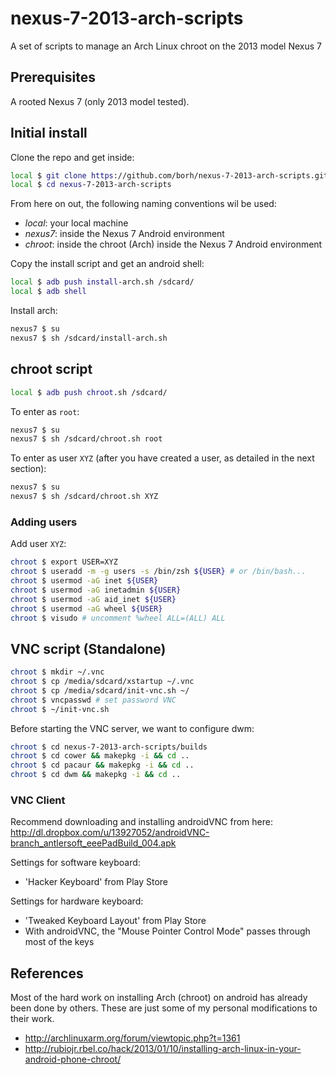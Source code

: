 # nexus-7-2013-arch-scripts

A set of scripts to manage an Arch Linux chroot on the 2013 model Nexus 7

## Prerequisites

A rooted Nexus 7 (only 2013 model tested).

## Initial install

Clone the repo and get inside:

```bash
local $ git clone https://github.com/borh/nexus-7-2013-arch-scripts.git
local $ cd nexus-7-2013-arch-scripts
```

From here on out, the following naming conventions wil be used:

-   _local_: your local machine
-   _nexus7_: inside the Nexus 7 Android environment
-   _chroot_: inside the chroot (Arch) inside the Nexus 7 Android environment

Copy the install script and get an android shell:

```bash
local $ adb push install-arch.sh /sdcard/
local $ adb shell
```

Install arch:

```bash
nexus7 $ su
nexus7 $ sh /sdcard/install-arch.sh
```

## chroot script

```bash
local $ adb push chroot.sh /sdcard/
```

To enter as `root`:

```bash
nexus7 $ su
nexus7 $ sh /sdcard/chroot.sh root
```

To enter as user `XYZ` (after you have created a user, as detailed in the next section):

```bash
nexus7 $ su
nexus7 $ sh /sdcard/chroot.sh XYZ
```

### Adding users

Add user `XYZ`:

```bash
chroot $ export USER=XYZ
chroot $ useradd -m -g users -s /bin/zsh ${USER} # or /bin/bash...
chroot $ usermod -aG inet ${USER}
chroot $ usermod -aG inetadmin ${USER}
chroot $ usermod -aG aid_inet ${USER}
chroot $ usermod -aG wheel ${USER}
chroot $ visudo # uncomment %wheel ALL=(ALL) ALL
```

## VNC script (Standalone)

```bash
chroot $ mkdir ~/.vnc
chroot $ cp /media/sdcard/xstartup ~/.vnc
chroot $ cp /media/sdcard/init-vnc.sh ~/
chroot $ vncpasswd # set password VNC
chroot $ ~/init-vnc.sh
```

Before starting the VNC server, we want to configure dwm:

```bash
chroot $ cd nexus-7-2013-arch-scripts/builds
chroot $ cd cower && makepkg -i && cd ..
chroot $ cd pacaur && makepkg -i && cd ..
chroot $ cd dwm && makepkg -i && cd ..
```

### VNC Client

Recommend downloading and installing androidVNC from here: http://dl.dropbox.com/u/13927052/androidVNC-branch_antlersoft_eeePadBuild_004.apk

Settings for software keyboard:

-  'Hacker Keyboard' from Play Store

Settings for hardware keyboard:

-  'Tweaked Keyboard Layout' from Play Store
-  With androidVNC, the "Mouse Pointer Control Mode" passes through most of the keys

## References

Most of the hard work on installing Arch (chroot) on android has already been done by others.
These are just some of my personal modifications to their work.

-   http://archlinuxarm.org/forum/viewtopic.php?t=1361
-   http://rubiojr.rbel.co/hack/2013/01/10/installing-arch-linux-in-your-android-phone-chroot/
